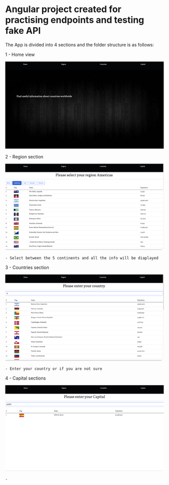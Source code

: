 # Angular project created for practising endpoints and testing fake API

The App is divided into 4 sections and the folder structure is as follows:




1 - Home view 

<img src="./screenshots/Home.png"/>

2 - Region section

<img src="./screenshots/Region.png"/>

    - Select between the 5 continents and all the info will be diaplayed

3 - Countries section

<img src="./screenshots/Country.png"/>

    - Enter your country or if you are not sure 

4 - Capital sections

<img src="./screenshots/Capital.png"/>

    - 
